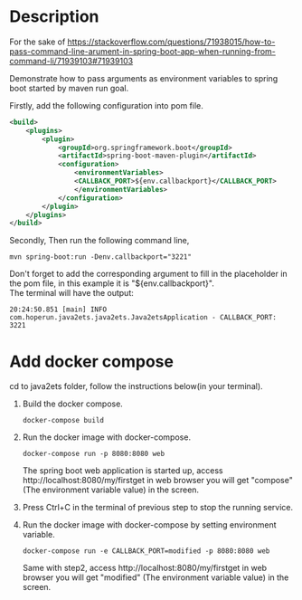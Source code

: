 # Description

For the sake of https://stackoverflow.com/questions/71938015/how-to-pass-command-line-arument-in-spring-boot-app-when-running-from-command-li/71939103#71939103

Demonstrate how to pass arguments as environment variables to spring boot started by maven run goal.

Firstly, add the following configuration into pom file.
```xml
<build>
    <plugins>
        <plugin>
            <groupId>org.springframework.boot</groupId>
            <artifactId>spring-boot-maven-plugin</artifactId>
            <configuration>
                <environmentVariables>
                <CALLBACK_PORT>${env.callbackport}</CALLBACK_PORT>
                </environmentVariables>
            </configuration>
        </plugin>
    </plugins>
</build>
```

Secondly, 
Then run the following command line, 

```mvn spring-boot:run -Denv.callbackport="3221"```

Don't forget to add the corresponding argument to fill in the placeholder in the pom file, in this example it is "${env.callbackport}".</br>
The terminal will have the output:

```20:24:50.851 [main] INFO com.hoperun.java2ets.java2ets.Java2etsApplication - CALLBACK_PORT: 3221```

# Add docker compose
cd to java2ets folder, follow the instructions below(in your terminal).
1. Build the docker compose.

    ```docker-compose build```

2. Run the docker image with docker-compose.

    ```docker-compose run -p 8080:8080 web```

   The spring boot web application is started up, access http://localhost:8080/my/firstget in web browser you will get "compose"(The environment variable value) in the screen.
3. Press Ctrl+C in the terminal of previous step to stop the running service.
4. Run the docker image with docker-compose by setting environment variable.

    ```docker-compose run -e CALLBACK_PORT=modified -p 8080:8080 web```

    Same with step2, access http://localhost:8080/my/firstget in web browser you will get "modified" (The environment variable value) in the screen.